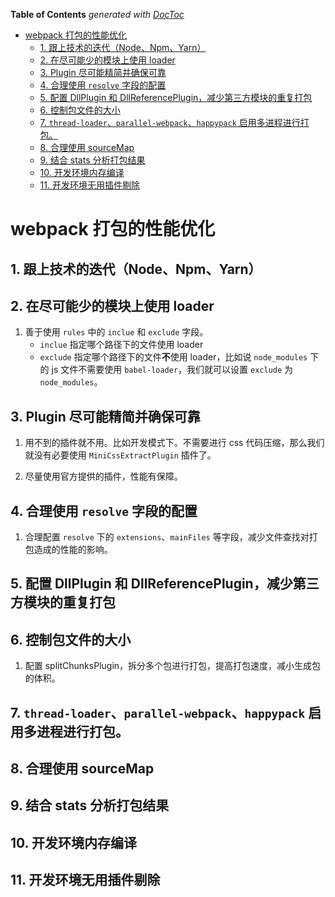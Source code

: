 <!-- START doctoc generated TOC please keep comment here to allow auto update -->
<!-- DON'T EDIT THIS SECTION, INSTEAD RE-RUN doctoc TO UPDATE -->
**Table of Contents**  *generated with [DocToc](https://github.com/thlorenz/doctoc)*

- [webpack 打包的性能优化](#webpack-%E6%89%93%E5%8C%85%E7%9A%84%E6%80%A7%E8%83%BD%E4%BC%98%E5%8C%96)
  - [1. 跟上技术的迭代（Node、Npm、Yarn）](#1-%E8%B7%9F%E4%B8%8A%E6%8A%80%E6%9C%AF%E7%9A%84%E8%BF%AD%E4%BB%A3nodenpmyarn)
  - [2. 在尽可能少的模块上使用 loader](#2-%E5%9C%A8%E5%B0%BD%E5%8F%AF%E8%83%BD%E5%B0%91%E7%9A%84%E6%A8%A1%E5%9D%97%E4%B8%8A%E4%BD%BF%E7%94%A8-loader)
  - [3. Plugin 尽可能精简并确保可靠](#3-plugin-%E5%B0%BD%E5%8F%AF%E8%83%BD%E7%B2%BE%E7%AE%80%E5%B9%B6%E7%A1%AE%E4%BF%9D%E5%8F%AF%E9%9D%A0)
  - [4. 合理使用 `resolve` 字段的配置](#4-%E5%90%88%E7%90%86%E4%BD%BF%E7%94%A8-resolve-%E5%AD%97%E6%AE%B5%E7%9A%84%E9%85%8D%E7%BD%AE)
  - [5. 配置 DllPlugin 和 DllReferencePlugin，减少第三方模块的重复打包](#5-%E9%85%8D%E7%BD%AE-dllplugin-%E5%92%8C-dllreferenceplugin%E5%87%8F%E5%B0%91%E7%AC%AC%E4%B8%89%E6%96%B9%E6%A8%A1%E5%9D%97%E7%9A%84%E9%87%8D%E5%A4%8D%E6%89%93%E5%8C%85)
  - [6. 控制包文件的大小](#6-%E6%8E%A7%E5%88%B6%E5%8C%85%E6%96%87%E4%BB%B6%E7%9A%84%E5%A4%A7%E5%B0%8F)
  - [7. `thread-loader`、`parallel-webpack`、`happypack` 启用多进程进行打包。](#7-thread-loaderparallel-webpackhappypack-%E5%90%AF%E7%94%A8%E5%A4%9A%E8%BF%9B%E7%A8%8B%E8%BF%9B%E8%A1%8C%E6%89%93%E5%8C%85)
  - [8. 合理使用 sourceMap](#8-%E5%90%88%E7%90%86%E4%BD%BF%E7%94%A8-sourcemap)
  - [9. 结合 stats 分析打包结果](#9-%E7%BB%93%E5%90%88-stats-%E5%88%86%E6%9E%90%E6%89%93%E5%8C%85%E7%BB%93%E6%9E%9C)
  - [10. 开发环境内存编译](#10-%E5%BC%80%E5%8F%91%E7%8E%AF%E5%A2%83%E5%86%85%E5%AD%98%E7%BC%96%E8%AF%91)
  - [11. 开发环境无用插件剔除](#11-%E5%BC%80%E5%8F%91%E7%8E%AF%E5%A2%83%E6%97%A0%E7%94%A8%E6%8F%92%E4%BB%B6%E5%89%94%E9%99%A4)

<!-- END doctoc generated TOC please keep comment here to allow auto update -->

# webpack 打包的性能优化

## 1. 跟上技术的迭代（Node、Npm、Yarn）

## 2. 在尽可能少的模块上使用 loader

1. 善于使用 `rules` 中的 `inclue` 和 `exclude` 字段。
   - `inclue` 指定哪个路径下的文件使用 loader
   - `exclude` 指定哪个路径下的文件**不**使用 loader，比如说 `node_modules` 下的 js 文件不需要使用 `babel-loader`，我们就可以设置 `exclude` 为 `node_modules`。
   
## 3. Plugin 尽可能精简并确保可靠

1. 用不到的插件就不用。比如开发模式下。不需要进行 css 代码压缩，那么我们就没有必要使用 `MiniCssExtractPlugin` 插件了。

2. 尽量使用官方提供的插件，性能有保障。

## 4. 合理使用 `resolve` 字段的配置

1. 合理配置 `resolve` 下的 `extensions`、`mainFiles` 等字段，减少文件查找对打包造成的性能的影响。

## 5. 配置 DllPlugin 和 DllReferencePlugin，减少第三方模块的重复打包

## 6. 控制包文件的大小

1. 配置 splitChunksPlugin，拆分多个包进行打包，提高打包速度，减小生成包的体积。

## 7. `thread-loader`、`parallel-webpack`、`happypack` 启用多进程进行打包。

## 8. 合理使用 sourceMap

## 9. 结合 stats 分析打包结果

## 10. 开发环境内存编译

## 11. 开发环境无用插件剔除